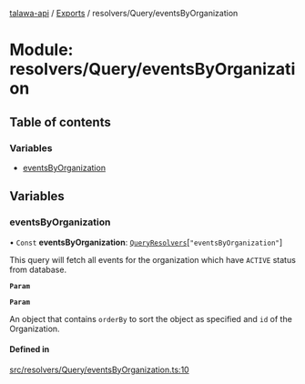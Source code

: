 [talawa-api](../README.md) / [Exports](../modules.md) / resolvers/Query/eventsByOrganization

# Module: resolvers/Query/eventsByOrganization

## Table of contents

### Variables

- [eventsByOrganization](resolvers_Query_eventsByOrganization.md#eventsbyorganization)

## Variables

### eventsByOrganization

• `Const` **eventsByOrganization**: [`QueryResolvers`](types_generatedGraphQLTypes.md#queryresolvers)[``"eventsByOrganization"``]

This query will fetch all events for the organization which have `ACTIVE` status from database.

**`Param`**

**`Param`**

An object that contains `orderBy` to sort the object as specified and `id` of the Organization.

#### Defined in

[src/resolvers/Query/eventsByOrganization.ts:10](https://github.com/PalisadoesFoundation/talawa-api/blob/c199cfb/src/resolvers/Query/eventsByOrganization.ts#L10)
